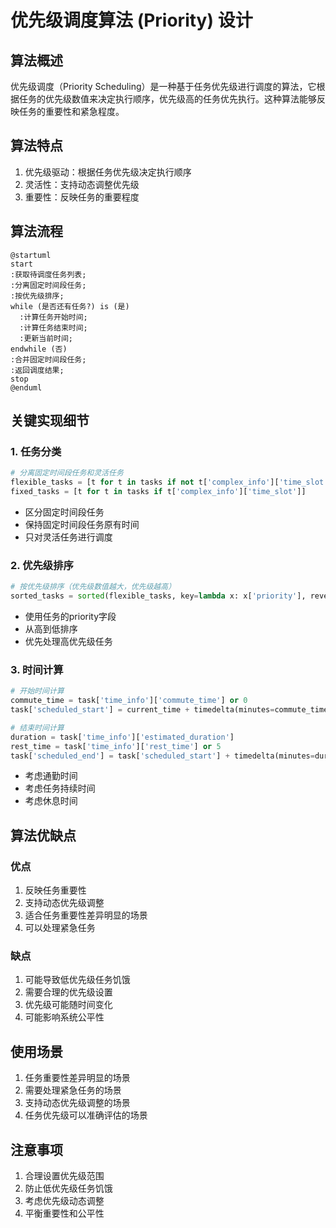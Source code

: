 # 优先级调度算法 (Priority) 设计

## 算法概述
优先级调度（Priority Scheduling）是一种基于任务优先级进行调度的算法，它根据任务的优先级数值来决定执行顺序，优先级高的任务优先执行。这种算法能够反映任务的重要性和紧急程度。

## 算法特点
1. 优先级驱动：根据任务优先级决定执行顺序
2. 灵活性：支持动态调整优先级
3. 重要性：反映任务的重要程度

## 算法流程
```plantuml
@startuml
start
:获取待调度任务列表;
:分离固定时间段任务;
:按优先级排序;
while (是否还有任务?) is (是)
  :计算任务开始时间;
  :计算任务结束时间;
  :更新当前时间;
endwhile (否)
:合并固定时间段任务;
:返回调度结果;
stop
@enduml
```

## 关键实现细节

### 1. 任务分类
```python
# 分离固定时间段任务和灵活任务
flexible_tasks = [t for t in tasks if not t['complex_info']['time_slot']]
fixed_tasks = [t for t in tasks if t['complex_info']['time_slot']]
```
- 区分固定时间段任务
- 保持固定时间段任务原有时间
- 只对灵活任务进行调度

### 2. 优先级排序
```python
# 按优先级排序（优先级数值越大，优先级越高）
sorted_tasks = sorted(flexible_tasks, key=lambda x: x['priority'], reverse=True)
```
- 使用任务的priority字段
- 从高到低排序
- 优先处理高优先级任务

### 3. 时间计算
```python
# 开始时间计算
commute_time = task['time_info']['commute_time'] or 0
task['scheduled_start'] = current_time + timedelta(minutes=commute_time)

# 结束时间计算
duration = task['time_info']['estimated_duration']
rest_time = task['time_info']['rest_time'] or 5
task['scheduled_end'] = task['scheduled_start'] + timedelta(minutes=duration + rest_time)
```
- 考虑通勤时间
- 考虑任务持续时间
- 考虑休息时间

## 算法优缺点

### 优点
1. 反映任务重要性
2. 支持动态优先级调整
3. 适合任务重要性差异明显的场景
4. 可以处理紧急任务

### 缺点
1. 可能导致低优先级任务饥饿
2. 需要合理的优先级设置
3. 优先级可能随时间变化
4. 可能影响系统公平性

## 使用场景
1. 任务重要性差异明显的场景
2. 需要处理紧急任务的场景
3. 支持动态优先级调整的场景
4. 任务优先级可以准确评估的场景

## 注意事项
1. 合理设置优先级范围
2. 防止低优先级任务饥饿
3. 考虑优先级动态调整
4. 平衡重要性和公平性 
